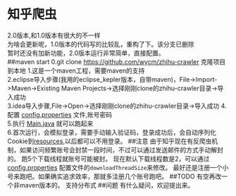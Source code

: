 ﻿知乎爬虫
====  
2.0版本,和1.0版本有很大的不一样<br>
为啥会更新呢，1.0版本的代码写的比较乱，重构了下。该分支已删除<br>
暂时还没有加新功能，2.0版本运行非常简单，直接配置。<br>
##maven start
0.git clone https://github.com/wycm/zhihu-crawler 克隆项目到本地
1.这是一个maven工程，需要maven的支持<br>
2.eclipse导入步骤(我用的eclipse_kepler版本，自带maven)，File->Import->Maven->Existing Maven Projects->选择刚刚clone的zhihu-crawler目录->导入成功<br>
3.idea导入步骤,File->Open->选择刚刚clone的zhihu-crawler目录->导入成功
4.配置 [config.properties](https://github.com/wycm/zhihu-crawler/blob/2.0/src/main/resources/config.properties) 文件,账号密码<br>
5.执行 [Main.java](https://github.com/wycm/zhihu-crawler/blob/2.0/src/main/java/com/crawl/Main.java) 就可以跑起来<br>
6.首次运行，会模拟登录，需要手动输入验证码，登录成功后，会自动序列化Cookie到[resources](https://github.com/wycm/mycrawler/blob/2.0/ZhihuCrawler/src/main/resources),以后都可以不用登录。
##注意
由于知乎现在有反爬虫机制，如果访问频繁账号会封禁一段时间，不过可以通过发送邮件的方式手动解封的。
跑5个下载线程就账号可能被封。
现在默认下载线程数是2，可以通过 [config.properties](https://github.com/wycm/zhihu-crawler/tree/2.0/src/main/resources) 配置文件的`downloadThreadSize`来修改。
最好还是注册一个小号来跑吧。如果确实追求效率，那就多注册几个账号跑吧。
##TODO
有空再改一个非maven版本的。
支持分布式
##问题
有什么疑问，欢迎提出来。


